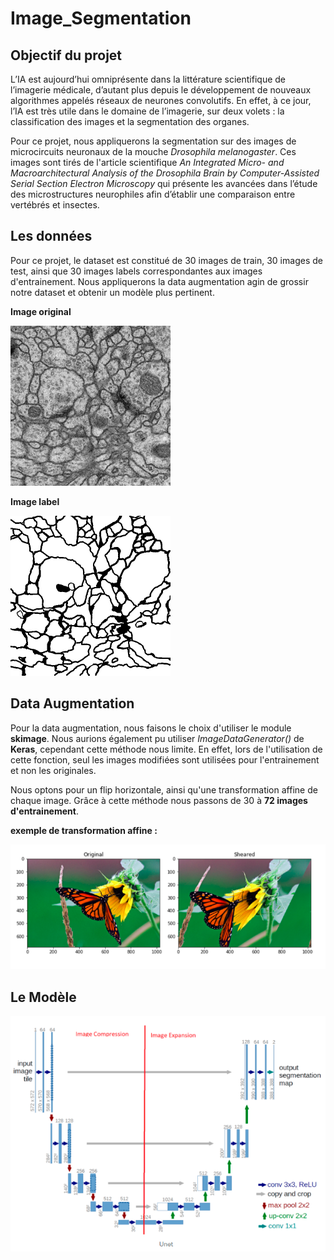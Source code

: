 # Image_Segmentation

## Objectif du projet 

L’IA est aujourd’hui omniprésente dans la littérature scientifique de l’imagerie médicale, d’autant plus depuis le développement de nouveaux algorithmes appelés réseaux de neurones convolutifs. En effet, à ce jour, l’IA est très utile dans le domaine de l’imagerie, sur deux volets : la classification des images et la segmentation des organes.

Pour ce projet, nous appliquerons la segmentation sur des images de microcircuits neuronaux de la mouche *Drosophila melanogaster*. Ces images sont tirés de l'article scientifique *An Integrated Micro- and Macroarchitectural Analysis of the Drosophila Brain by Computer-Assisted Serial Section Electron Microscopy* qui présente les avancées dans l’étude des microstructures neurophiles afin d’établir une comparaison entre vertébrés et insectes.

## Les données 

Pour ce projet, le dataset est constitué de 30 images de train, 30 images de test, ainsi que 30 images labels correspondantes aux images d'entrainement. Nous appliquerons la data augmentation agin de grossir notre dataset et obtenir un modèle plus pertinent. 

**Image original**

![](Images/original.png)

**Image label**

![](Images/label.png)

## Data Augmentation

Pour la data augmentation, nous faisons le choix d'utiliser le module **skimage**. Nous aurions également pu utiliser *ImageDataGenerator()* de **Keras**, cependant cette méthode nous limite. En effet, lors de l'utilisation de cette fonction, seul les images modifiées sont utilisées pour l'entrainement et non les originales.

Nous optons pour un flip horizontale, ainsi qu'une transformation affine de chaque image. Grâce à cette méthode nous passons de 30 à **72 images d'entrainement**. 

**exemple de transformation affine :**

![](Images/affinetransform.PNG)

## Le Modèle 

![](Images/unet.PNG)

